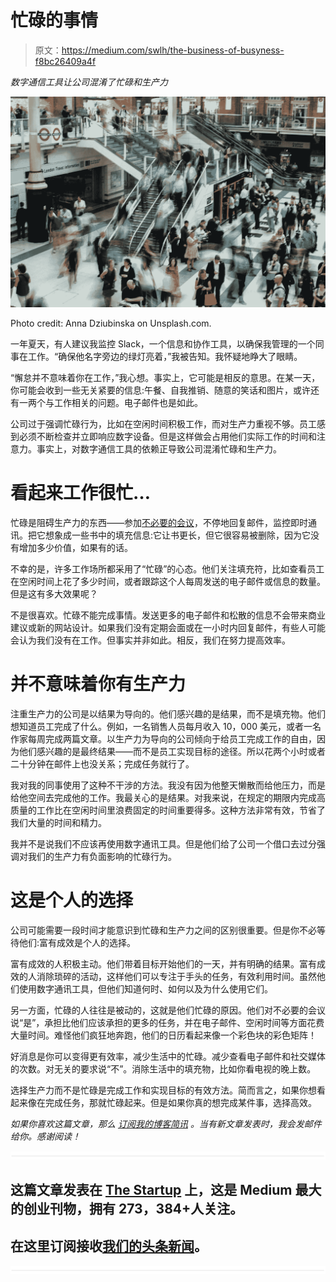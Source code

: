 # 忙碌的事情

> 原文：<https://medium.com/swlh/the-business-of-busyness-f8bc26409a4f>

*数字通信工具让公司混淆了忙碌和生产力*

![](img/b045c8252046aff00b564c36e62de7c9.png)

Photo credit: Anna Dziubinska on Unsplash.com.

一年夏天，有人建议我监控 Slack，一个信息和协作工具，以确保我管理的一个同事在工作。“确保他名字旁边的绿灯亮着，”我被告知。我怀疑地睁大了眼睛。

“懈怠并不意味着你在工作，”我心想。事实上，它可能是相反的意思。在某一天，你可能会收到一些无关紧要的信息:午餐、自我推销、随意的笑话和图片，或许还有一两个与工作相关的问题。电子邮件也是如此。

公司过于强调忙碌行为，比如在空闲时间积极工作，而对生产力重视不够。员工感到必须不断检查并立即响应数字设备。但是这样做会占用他们实际工作的时间和注意力。事实上，对数字通信工具的依赖正导致公司混淆忙碌和生产力。

# 看起来工作很忙…

忙碌是阻碍生产力的东西——参加[不必要的会议](https://amymhaddad.com/stop-the-meetings-4ead6514bc70)，不停地回复邮件，监控即时通讯。把它想象成一些书中的填充信息:它让书更长，但它很容易被删除，因为它没有增加多少价值，如果有的话。

不幸的是，许多工作场所都采用了“忙碌”的心态。他们关注填充符，比如查看员工在空闲时间上花了多少时间，或者跟踪这个人每周发送的电子邮件或信息的数量。但是这有多大效果呢？

不是很喜欢。忙碌不能完成事情。发送更多的电子邮件和松散的信息不会带来商业建议或新的网站设计。如果我们没有定期会面或在一小时内回复邮件，有些人可能会认为我们没有在工作。但事实并非如此。相反，我们在努力提高效率。

# 并不意味着你有生产力

注重生产力的公司是以结果为导向的。他们感兴趣的是结果，而不是填充物。他们想知道员工完成了什么。例如，一名销售人员每月收入 10，000 美元，或者一名作家每周完成两篇文章。以生产力为导向的公司倾向于给员工完成工作的自由，因为他们感兴趣的是最终结果——而不是员工实现目标的途径。所以花两个小时或者二十分钟在邮件上也没关系；完成任务就行了。

我对我的同事使用了这种不干涉的方法。我没有因为他整天懒散而给他压力，而是给他空间去完成他的工作。我最关心的是结果。对我来说，在规定的期限内完成高质量的工作比在空闲时间里浪费固定的时间重要得多。这种方法非常有效，节省了我们大量的时间和精力。

我并不是说我们不应该再使用数字通讯工具。但是他们给了公司一个借口去过分强调对我们的生产力有负面影响的忙碌行为。

# 这是个人的选择

公司可能需要一段时间才能意识到忙碌和生产力之间的区别很重要。但是你不必等待他们:富有成效是个人的选择。

富有成效的人积极主动。他们带着目标开始他们的一天，并有明确的结果。富有成效的人消除琐碎的活动，这样他们可以专注于手头的任务，有效利用时间。虽然他们使用数字通讯工具，但他们知道何时、如何以及为什么使用它们。

另一方面，忙碌的人往往是被动的，这就是他们忙碌的原因。他们对不必要的会议说“是”，承担比他们应该承担的更多的任务，并在电子邮件、空闲时间等方面花费大量时间。难怪他们疯狂地奔跑，他们的日历看起来像一个彩色块的彩色矩阵！

好消息是你可以变得更有效率，减少生活中的忙碌。减少查看电子邮件和社交媒体的次数。对无关的要求说“不”。消除生活中的填充物，比如你看电视的晚上数。

选择生产力而不是忙碌是完成工作和实现目标的有效方法。简而言之，如果你想看起来像在完成任务，那就忙碌起来。但是如果你真的想完成某件事，选择高效。

*如果你喜欢这篇文章，那么* [*订阅我的博客简讯*](http://amymhaddad.us10.list-manage.com/subscribe?u=bd9ac04321dc5549e9319ddb3&id=11053c7cab) *。当有新文章发表时，我会发邮件给你。感谢阅读！*

![](img/731acf26f5d44fdc58d99a6388fe935d.png)

## 这篇文章发表在 [The Startup](https://medium.com/swlh) 上，这是 Medium 最大的创业刊物，拥有 273，384+人关注。

## 在这里订阅接收[我们的头条新闻](http://growthsupply.com/the-startup-newsletter/)。

![](img/731acf26f5d44fdc58d99a6388fe935d.png)